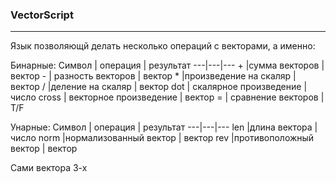### VectorScript
---
Язык позволяющй делать несколько операций с векторами, а именно:

Бинарные:
Символ | операция | результат
---|---|---
 \+  |сумма векторов | вектор
 \- | разность векторов | вектор
 \* |произведение на скаляр | вектор
 \/ |деление на скаляр | вектор
 dot | скалярное произведение | число
 cross | векторное произведение | вектор
 = | сравнение  векторов | T/F

Унарные:
Символ | операция | результат
---|---|---
len  |длина вектора | число
norm  |нормализованный вектор | вектор
rev  |противоположный вектор | вектор

 Сами вектора 3-х 